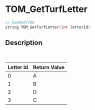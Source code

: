 # TOM_GetTurfLetter
```c
// 0x005df780
string TOM_GetTurfLetter(int letterId)
```
## Description
<br>

| Letter Id | Return Value |
|-----------|--------------|
| 0         | A            |
| 1         | B            |
| 2         | D            |
| 3         | C            |